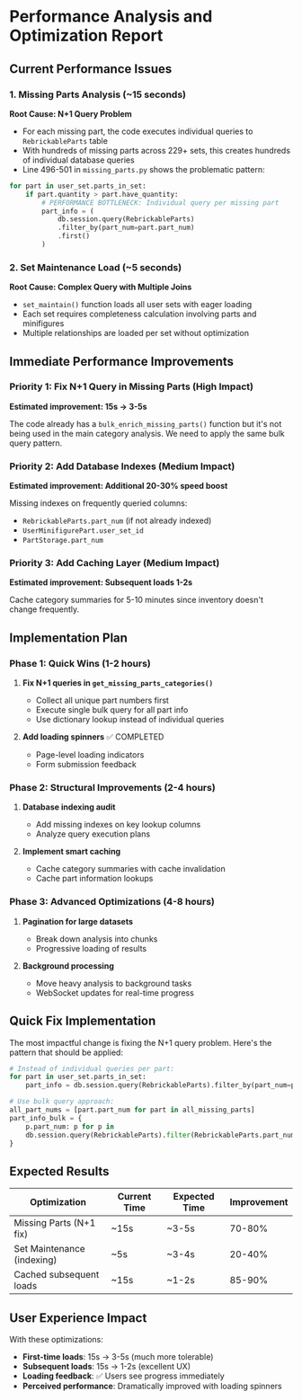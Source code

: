# Performance Analysis and Optimization Report

## Current Performance Issues

### 1. Missing Parts Analysis (~15 seconds)
**Root Cause: N+1 Query Problem**
- For each missing part, the code executes individual queries to `RebrickableParts` table
- With hundreds of missing parts across 229+ sets, this creates hundreds of individual database queries
- Line 496-501 in `missing_parts.py` shows the problematic pattern:

```python
for part in user_set.parts_in_set:
    if part.quantity > part.have_quantity:
        # PERFORMANCE BOTTLENECK: Individual query per missing part
        part_info = (
            db.session.query(RebrickableParts)
            .filter_by(part_num=part.part_num)
            .first()
        )
```

### 2. Set Maintenance Load (~5 seconds)
**Root Cause: Complex Query with Multiple Joins**
- `set_maintain()` function loads all user sets with eager loading
- Each set requires completeness calculation involving parts and minifigures
- Multiple relationships are loaded per set without optimization

## Immediate Performance Improvements

### Priority 1: Fix N+1 Query in Missing Parts (High Impact)
**Estimated improvement: 15s → 3-5s**

The code already has a `bulk_enrich_missing_parts()` function but it's not being used in the main category analysis. We need to apply the same bulk query pattern.

### Priority 2: Add Database Indexes (Medium Impact)
**Estimated improvement: Additional 20-30% speed boost**

Missing indexes on frequently queried columns:
- `RebrickableParts.part_num` (if not already indexed)
- `UserMinifigurePart.user_set_id`
- `PartStorage.part_num`

### Priority 3: Add Caching Layer (Medium Impact)
**Estimated improvement: Subsequent loads 1-2s**

Cache category summaries for 5-10 minutes since inventory doesn't change frequently.

## Implementation Plan

### Phase 1: Quick Wins (1-2 hours)
1. **Fix N+1 queries in `get_missing_parts_categories()`**
   - Collect all unique part numbers first
   - Execute single bulk query for all part info
   - Use dictionary lookup instead of individual queries

2. **Add loading spinners** ✅ COMPLETED
   - Page-level loading indicators
   - Form submission feedback

### Phase 2: Structural Improvements (2-4 hours)
1. **Database indexing audit**
   - Add missing indexes on key lookup columns
   - Analyze query execution plans

2. **Implement smart caching**
   - Cache category summaries with cache invalidation
   - Cache part information lookups

### Phase 3: Advanced Optimizations (4-8 hours)
1. **Pagination for large datasets**
   - Break down analysis into chunks
   - Progressive loading of results

2. **Background processing**
   - Move heavy analysis to background tasks
   - WebSocket updates for real-time progress

## Quick Fix Implementation

The most impactful change is fixing the N+1 query problem. Here's the pattern that should be applied:

```python
# Instead of individual queries per part:
for part in user_set.parts_in_set:
    part_info = db.session.query(RebrickableParts).filter_by(part_num=part.part_num).first()

# Use bulk query approach:
all_part_nums = [part.part_num for part in all_missing_parts]
part_info_bulk = {
    p.part_num: p for p in 
    db.session.query(RebrickableParts).filter(RebrickableParts.part_num.in_(all_part_nums)).all()
}
```

## Expected Results

| Optimization | Current Time | Expected Time | Improvement |
|--------------|--------------|---------------|-------------|
| Missing Parts (N+1 fix) | ~15s | ~3-5s | 70-80% |
| Set Maintenance (indexing) | ~5s | ~3-4s | 20-40% |
| Cached subsequent loads | ~15s | ~1-2s | 85-90% |

## User Experience Impact

With these optimizations:
- **First-time loads**: 15s → 3-5s (much more tolerable)
- **Subsequent loads**: 15s → 1-2s (excellent UX)
- **Loading feedback**: ✅ Users see progress immediately
- **Perceived performance**: Dramatically improved with loading spinners
